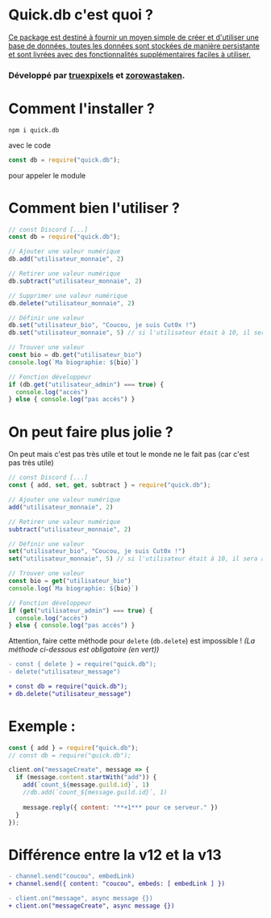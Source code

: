 # Quick.db c'est quoi ?
[Ce package est destiné à fournir un moyen simple de créer et d'utiliser une base de données, toutes les données sont stockées de manière persistante et sont livrées avec des fonctionnalités supplémentaires faciles à utiliser.](https://quickdb.js.org)
### Développé par [truexpixels](https://www.npmjs.com/~truexpixels) et [zorowastaken](https://www.npmjs.com/~zorowastaken).

# Comment l'installer ?
```
npm i quick.db
```
avec le code
```js
const db = require("quick.db");
```
pour appeler le module

# Comment bien l'utiliser ?
```js
// const Discord [...]
const db = require("quick.db");

// Ajouter une valeur numérique
db.add("utilisateur_monnaie", 2)

// Retirer une valeur numérique
db.subtract("utilisateur_monnaie", 2)

// Supprimer une valeur numérique
db.delete("utilisateur_monnaie", 2)

// Définir une valeur
db.set("utilisateur_bio", "Coucou, je suis Cut0x !")
db.set("utilisateur_monnaie", 5) // si l'utilisateur était à 10, il sera à 5 !

// Trouver une valeur
const bio = db.get("utilisateur_bio")
console.log(`Ma biographie: ${bio}`)

// Fonction développeur
if (db.get("utilisateur_admin") === true) {
  console.log("accès")
} else { console.log("pas accès") }
```

# On peut faire plus jolie ?
On peut mais c'est pas très utile et tout le monde ne le fait pas (car c'est pas très utile)
```js
// const Discord [...]
const { add, set, get, subtract } = require("quick.db");

// Ajouter une valeur numérique
add("utilisateur_monnaie", 2)

// Retirer une valeur numérique
subtract("utilisateur_monnaie", 2)

// Définir une valeur
set("utilisateur_bio", "Coucou, je suis Cut0x !")
set("utilisateur_monnaie", 5) // si l'utilisateur était à 10, il sera à 5 !

// Trouver une valeur
const bio = get("utilisateur_bio")
console.log(`Ma biographie: ${bio}`)

// Fonction développeur
if (get("utilisateur_admin") === true) {
  console.log("accès")
} else { console.log("pas accès") }
```
Attention, faire cette méthode pour `delete` (`db.delete`) est impossible ! *(La méthode ci-dessous est obligatoire (*en vert*))*
```diff
- const { delete } = require("quick.db");
- delete("utilisateur_message")

+ const db = require("quick.db");
+ db.delete("utilisateur_message")
```

# Exemple :
```js
const { add } = require("quick.db");
// const db = require("quick.db");

client.on("messageCreate", message => {
  if (message.content.startWith("add")) {
    add(`count_${message.guild.id}`, 1)
    //db.add(`count_${message.guild.id}`, 1)
    
    message.reply({ content: "**+1*** pour ce serveur." })
  }
});
```

# Différence entre la v12 et la v13
```diff
- channel.send("coucou", embedLink)
+ channel.send({ content: "coucou", embeds: [ embedLink ] })

- client.on("message", async message {})
+ client.on("messageCreate", async message {})
``` 
